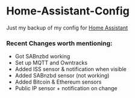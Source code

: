 # Home-Assistant-Config

Just my backup of my config for [Home Assistant](https://home-assistant.io/)

### Recent Changes worth mentioning:

* Got SABnzbd working
* Set up MQTT and Owntracks
* Added ISS sensor & notification when visible
* Added SABnzbd sensor (not working)
* Added Bitcoin & Ethereum sensors
* Public IP sensor + notification on change
